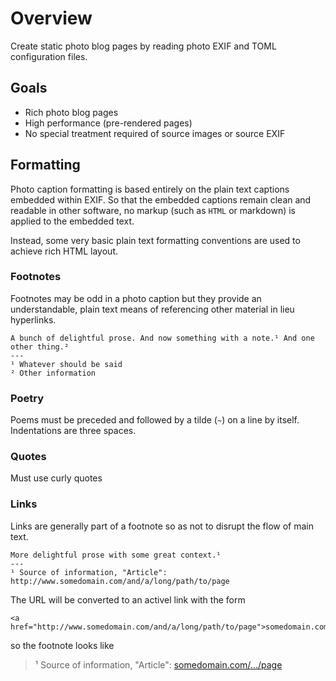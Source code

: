 # Overview

Create static photo blog pages by reading photo EXIF and TOML configuration files.

## Goals

- Rich photo blog pages
- High performance (pre-rendered pages)
- No special treatment required of source images or source EXIF

## Formatting

Photo caption formatting is based entirely on the plain text captions embedded
within EXIF. So that the embedded captions remain clean and readable in other software, no markup (such as `HTML` or markdown) is applied to the embedded text.

Instead, some very basic plain text formatting conventions are used to achieve rich HTML layout.

### Footnotes

Footnotes may be odd in a photo caption but they provide an understandable, plain text means of referencing other material in lieu hyperlinks.

```
A bunch of delightful prose. And now something with a note.¹ And one other thing.²
---
¹ Whatever should be said
² Other information
```

### Poetry

Poems must be preceded and followed by a tilde (`~`) on a line by itself. Indentations are three spaces.

### Quotes

Must use curly quotes

### Links

Links are generally part of a footnote so as not to disrupt the flow of main text.

```
More delightful prose with some great context.¹
---
¹ Source of information, "Article": http://www.somedomain.com/and/a/long/path/to/page
```

The URL will be converted to an activel link with the form

```
<a href="http://www.somedomain.com/and/a/long/path/to/page">somedomain.com/.../page</a>
```

so the footnote looks like

> ¹ Source of information, "Article": [somedomain.com/.../page](#)
